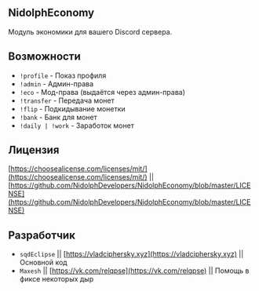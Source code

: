 ## NidolphEconomy
Модуль экономики для вашего Discord сервера.

## Возможности
- `!profile` - Показ профиля
- `!admin` - Админ-права
- `!eco` - Мод-права (выдаётся через админ-права)
- `!transfer` - Передача монет
- `!flip` - Подкидывание монетки
- `!bank` - Банк для монет
- `!daily | !work` - Заработок монет

## Лицензия
[https://choosealicense.com/licenses/mit/](https://choosealicense.com/licenses/mit/) || [https://github.com/NidolphDevelopers/NidolphEconomy/blob/master/LICENSE](https://github.com/NidolphDevelopers/NidolphEconomy/blob/master/LICENSE)

## Разработчик
- `sqdEclipse` || [https://vladciphersky.xyz](https://vladciphersky.xyz) || Основной код
- `Maxesh` || [https://vk.com/relqpse](https://vk.com/relqpse) || Помощь в фиксе некоторых дыр
